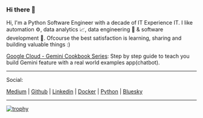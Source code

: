 ### Hi there 👋

<!--
**msampathkumar/msampathkumar** is a ✨ _special_ ✨ repository because its `README.md` (this file) appears on your GitHub profile.

Here are some ideas to get you started:

- 🔭 I’m currently working on ...
- 🌱 I’m currently learning ...
- 👯 I’m looking to collaborate on ...
- 🤔 I’m looking for help with ...
- 💬 Ask me about ...
- 📫 How to reach me: ...
- 😄 Pronouns: ...
- ⚡ Fun fact: ...

-->

Hi, I'm a Python Software Engineer with a decade of IT Experience IT. I like automation ⚙️, data analytics 📈, data engineering 🦾 & software development 🤖. Ofcourse the best satisfaction is learning, sharing and building valuable things :)

[Google Cloud - Gemini Cookbook Series](https://msampathkumar.github.io/google-cloud-gemini-cookbook): Step by step guide to teach you build Gemini feature with a real world examples app(chatbot).

---

Social: 

[Medium](https://medium.com/@maddula) | 
[Github](https://github.com/msampathkumar) | 
[Linkedin](https://www.linkedin.com/in/msampathkumar/) | 
[Docker](https://hub.docker.com/u/msampathkumar) | 
[Python](https://pypi.org/user/sampath/) | 
[Bluesky](https://bsky.app/profile/sampathm.bsky.social)

---

[![trophy](https://github-profile-trophy.vercel.app/?username=msampathkumar)](https://github.com/ryo-ma/github-profile-trophy)


